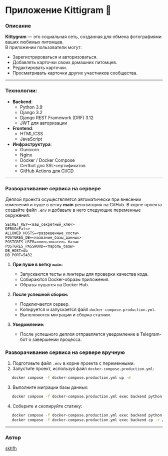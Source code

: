 # Приложение Kittigram 🐾
### Описание 
**Kittygram** — это социальная сеть, созданная для обмена фотографиями ваших любимых питомцев.  
В приложении пользователи могут:
- Зарегистрироваться и авторизоваться.
- Добавлять карточки своих домашних питомцев.
- Редактировать карточки.
- Просматривать карточки других участников сообщества.

---
### Технологии: 
- **Backend**:
  - Python 3.9
  - Django 3.2
  - Django REST Framework (DRF) 3.12
  - JWT для авторизации
- **Frontend**:
  - HTML/CSS
  - JavaScript
- **Инфраструктура**:
  - Gunicorn
  - Nginx
  - Docker / Docker Compose
  - Certbot для SSL-сертификатов
  - GitHub Actions для CI/CD

---

### Разворачивание сервиса на сервере 
Деплой проекта осуществляется автоматически при внесении изменений и пуше 
в ветку **main** репозитория на GitHub.
В корне проекта создайте файл `.env` и добавьте в него следующие переменные окружения:
```env
SECRET_KEY=<ваш_секретный_ключ>
DEBUG=False
ALLOWED_HOSTS=<разрешенные_хосты>
POSTGRES_DB=<название_базы_данных>
POSTGRES_USER=<пользователь_базы>
POSTGRES_PASSWORD=<пароль_базы>
DB_HOST=db
DB_PORT=5432
```

1. **При пуше в ветку `main`:**
    - Запускаются тесты и линтеры для проверки качества кода.
    - Собираются Docker-образы приложения.
    - Образы пушатся на Docker Hub.
  
2. **После успешной сборки:**
    - Подключается сервер.
    - Копируется и запускается файл `docker-compose.production.yml`.
    - Выполняются миграции и сборка статики.
  
3. **Уведомление:**
    - После успешного деплоя отправляется уведомление в Telegram-бот о завершении процесса.


### Разворачивание сервиса на сервере вручную

1. Подготовьте файл `.env` в корне проекта с переменными.
2. Запустите проект, используя файл `docker-compose.production.yml`:
 ```bash
    docker compose -f docker-compose.production.yml up -d
 ```
3. Выполните миграции базы данных:
 ```bash
    docker compose -f docker-compose.production.yml exec backend python manage.py migrate
 ```
4. Соберите и скопируйте статику:
 ```bash
    docker compose -f docker-compose.production.yml exec backend python manage.py collectstatic
    docker compose -f docker-compose.production.yml exec backend cp -r /app/collected_static/. /backend_static/static/
 ```

---
### Автор

[skhfh](https://github.com/skhfh)
